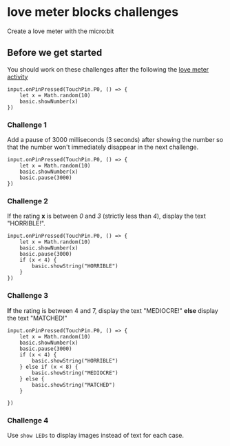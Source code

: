 # love meter blocks challenges

Create a love meter with the micro:bit  

## Before we get started

You should work on these challenges after the following the [love meter activity](/lessons/love-meter/activity)

```blocks
input.onPinPressed(TouchPin.P0, () => {
    let x = Math.random(10)
    basic.showNumber(x)
})

```

### Challenge 1

Add a pause of 3000 milliseconds (3 seconds) after showing the number so that the number won't immediately disappear in the next challenge.


```blocks
input.onPinPressed(TouchPin.P0, () => {
    let x = Math.random(10)
    basic.showNumber(x)
    basic.pause(3000)
})
```

### Challenge 2

If the rating **x** is between *0* and *3* (strictly less than *4*), display the text "HORRIBLE!".


```blocks
input.onPinPressed(TouchPin.P0, () => {
    let x = Math.random(10)
    basic.showNumber(x)
    basic.pause(3000)
    if (x < 4) {
        basic.showString("HORRIBLE")
    }
})
```

### Challenge 3

**If** the rating is between 4 and 7, display the text "MEDIOCRE!" **else** display the text "MATCHED!"

```blocks
input.onPinPressed(TouchPin.P0, () => {
    let x = Math.random(10)
    basic.showNumber(x)
    basic.pause(3000)
    if (x < 4) {
        basic.showString("HORRIBLE")
    } else if (x < 8) {
        basic.showString("MEDIOCRE")
    } else {
        basic.showString("MATCHED")
    }

})
```

### Challenge 4

Use `show LEDs` to display images instead of text for each case.


